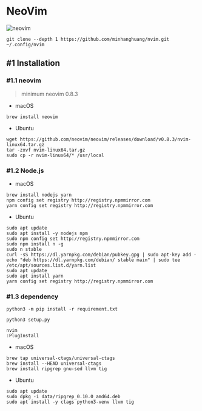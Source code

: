 # NeoVim

![neovim](./data/cpp-debug.gif)

```shell
git clone --depth 1 https://github.com/minhanghuang/nvim.git ~/.config/nvim
```

## #1 Installation

### #1.1 neovim

> minimum neovim 0.8.3

- macOS

```shell
brew install neovim
```

- Ubuntu

```
wget https://github.com/neovim/neovim/releases/download/v0.8.3/nvim-linux64.tar.gz
tar -zxvf nvim-linux64.tar.gz
sudo cp -r nvim-linux64/* /usr/local
```

### #1.2 Node.js

- macOS

```shell
brew install nodejs yarn
npm config set registry http://registry.npmmirror.com
yarn config set registry http://registry.npmmirror.com
```

- Ubuntu

```shell
sudo apt update
sudo apt install -y nodejs npm
sudo npm config set http://registry.npmmirror.com
sudo npm install n -g
sudo n stable
curl -sS https://dl.yarnpkg.com/debian/pubkey.gpg | sudo apt-key add -
echo "deb https://dl.yarnpkg.com/debian/ stable main" | sudo tee /etc/apt/sources.list.d/yarn.list
sudo apt update
sudo apt install yarn
yarn config set registry http://registry.npmmirror.com
```

### #1.3 dependency

```shell
python3 -m pip install -r requirement.txt
```

```shell
python3 setup.py
```

```shell
nvim
:PlugInstall
```

- macOS

```shell
brew tap universal-ctags/universal-ctags
brew install --HEAD universal-ctags
brew install ripgrep gnu-sed llvm tig
```

- Ubuntu

```shell
sudo apt update
sudo dpkg -i data/ripgrep_0.10.0_amd64.deb
sudo apt install -y ctags python3-venv llvm tig
```


